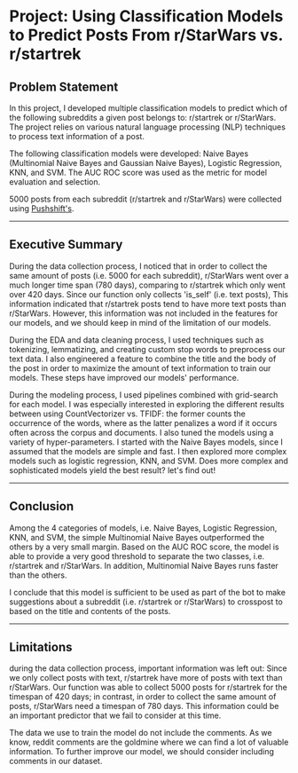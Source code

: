 # Project: Using Classification Models to Predict Posts From r/StarWars vs. r/startrek
## Problem Statement

In this project, I developed multiple classification models to predict which of
the following subreddits a given post belongs to: r/startrek or r/StarWars. The
project relies on various natural language processing (NLP) techniques to process text
information of a post. 

The following classification models were developed: Naive Bayes (Multinomial Naive
Bayes and Gaussian Naive Bayes), Logistic Regression, KNN, and SVM. The AUC ROC
score was used as the metric for model evaluation and selection.

5000 posts from each subreddit (r/startrek and r/StarWars) were collected using
[Pushshift's](https://pushshift.io/api-parameters/).


---

## Executive Summary

During the data collection process, I noticed that in order to collect the same amount of posts (i.e. 5000 for each subreddit), r/StarWars went over a much longer time span (780 days), comparing to r/startrek which only went over 420 days. Since our function only collects 'is_self' (i.e. text posts), This information indicated that r/startrek posts tend to have more text posts than r/StarWars. However, this information was not included in the features for our models, and we should keep in mind of the limitation of our models.

During the EDA and data cleaning process, I used techniques such as tokenizing, lemmatizing, and creating custom stop words to preprocess our text data. I also engineered a feature to combine the title and the body of the post in order to maximize the amount of text information to train our models. These steps have improved our models' performance.

During the modeling process, I used pipelines combined with grid-search for each model. I was especially interested in exploring the different results between using CountVectorizer vs. TFIDF: the former counts the occurrence of the words, where as the latter penalizes a word if it occurs often across the corpus and documents. I also tuned the models using a variety of hyper-parameters. I started with the Naive Bayes models, since I assumed that the models are simple and fast. I then explored more complex models such as logistic regression, KNN, and SVM. Does more complex and sophisticated models yield the best result? let's find out!

---

## Conclusion

Among the 4 categories of models, i.e. Naive Bayes, Logistic Regression, KNN, and SVM, the simple Multinomial Naive Bayes outperformed the others by a very small margin. Based on the AUC ROC score, the model is able to provide a very good threshold to separate the two classes, i.e. r/startrek and r/StarWars. In addition, Multinomial Naive Bayes runs faster than the others.

I conclude that this model is sufficient to be used as part of the bot to make
suggestions about a subreddit (i.e. r/startrek or r/StarWars) to crosspost to
based on the title and contents of the posts.

---
## Limitations

during the data collection process, important information was left out: Since we
only collect posts with text, r/startrek have more of posts with text than
r/StarWars. Our function was able to collect 5000 posts for r/startrek for the
timespan of 420 days; in contrast, in order to collect the same amount of posts,
r/StarWars need a timespan of 780 days. This information could be an important
predictor that we fail to consider at this time. 

The data we use to train the model do not include the comments. As we know,
reddit comments are the goldmine where we can find a lot of valuable
information. To further improve our model, we should consider including comments
in our dataset. 

